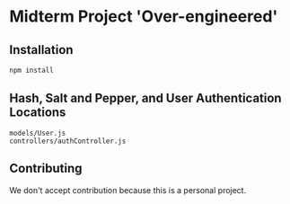 # Midterm Project 'Over-engineered'

## Installation

```bash
npm install
```

## Hash, Salt and Pepper, and User Authentication Locations

```
models/User.js
controllers/authController.js
```

## Contributing

We don't accept contribution because this is a personal project.
